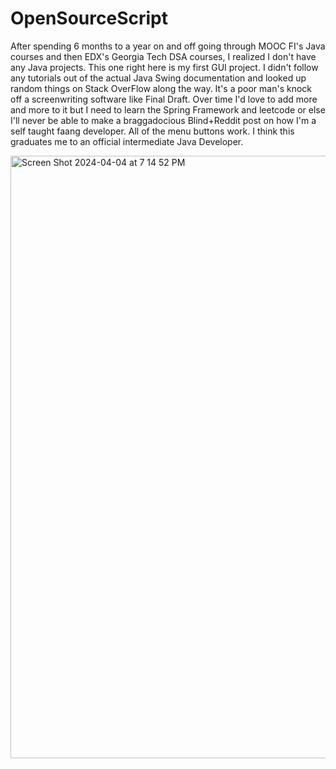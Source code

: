 # OpenSourceScript
After spending 6 months to a year on and off going through MOOC FI's Java courses and then EDX's Georgia Tech DSA courses,
I realized I don't have any Java projects. This one right here is my first GUI project. I didn't follow any tutorials out of the
actual Java Swing documentation and looked up random things on Stack OverFlow along the way. It's a poor man's knock off a 
screenwriting software like Final Draft. Over time I'd love to add more and more to it but I need to learn the Spring Framework
and leetcode or else I'll never be able to make a braggadocious Blind+Reddit post on how I'm a self taught faang developer. All of the menu buttons
work. I think this graduates me to an official intermediate Java Developer.

<img width="964" alt="Screen Shot 2024-04-04 at 7 14 52 PM" src="https://github.com/tofuramen/OpenSourceScript/assets/25600372/9e4b2308-f3d9-414e-9093-850fb11a4554">

